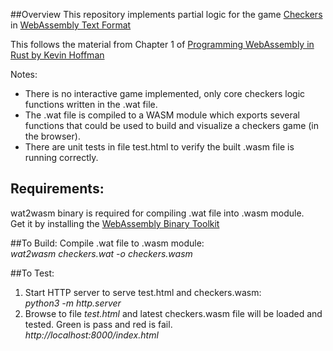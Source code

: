 ##Overview
This repository implements partial logic for the game [Checkers](https://en.wikipedia.org/wiki/Draughts) in [WebAssembly Text Format](https://developer.mozilla.org/en-US/docs/WebAssembly/Understanding_the_text_format) 

This follows the material from Chapter 1 of [Programming WebAssembly in Rust by Kevin Hoffman](https://pragprog.com/titles/khrust/programming-webassembly-with-rust/)

Notes:
- There is no interactive game implemented, only core checkers logic functions written in the .wat file.  
- The .wat file is compiled to a WASM module which exports several functions that could be used to build and visualize a checkers game (in the browser).  
- There are unit tests in file test.html to verify the built .wasm file is running correctly.

## Requirements:
wat2wasm binary is required for compiling .wat file into .wasm module.  
Get it by installing the [WebAssembly Binary Toolkit](https://github.com/WebAssembly/wabt)

##To Build:
Compile .wat file to .wasm module:  
*wat2wasm checkers.wat -o checkers.wasm*

##To Test:
1) Start HTTP server to serve test.html and checkers.wasm:  
  *python3 -m http.server*
2) Browse to file *test.html* and latest checkers.wasm file will be loaded and tested. Green is pass and red is fail.  
  *http://localhost:8000/index.html*